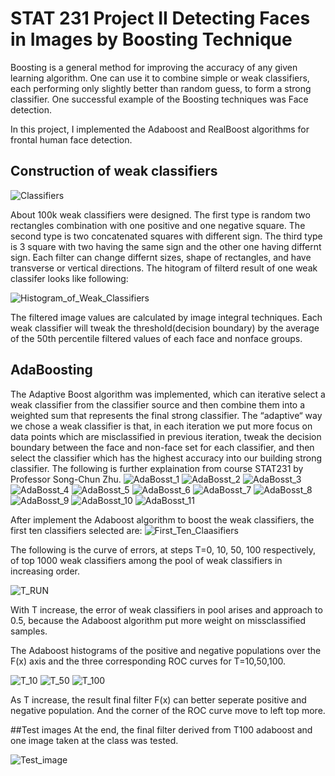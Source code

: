 # STAT 231 Project II Detecting Faces in Images by Boosting Technique
Boosting is a general method for improving the accuracy of any given learning algorithm. One can use it to combine simple or weak classifiers, each performing only slightly better than random guess, to form a strong classifier. One successful example of the Boosting techniques was Face detection.

In this project, I implemented the Adaboost and RealBoost algorithms for frontal human face detection.

## Construction of weak classifiers
![Classifiers](https://github.com/MagineZ/Faces-Detection-in-Images-by-Boosting-Technique/blob/master/pictures/classifiers.png)

About 100k weak classifiers were designed.
The first type is random two rectangles combination with one positive and one negative square.
The second type is two concatenated squares with different sign.
The third type is 3 square with two having the same sign and the other one having differnt sign.
Each filter can change differnt sizes, shape of rectangles, and have transverse or vertical directions.
The hitogram of filterd result of one weak classifer looks like following:

![Histogram_of_Weak_Classifiers](https://github.com/MagineZ/Faces-Detection-in-Images-by-Boosting-Technique/blob/master/pictures/weak_classifier_histogram.png)

The filtered image values are calculated by image integral techniques.
Each weak classifier will tweak the threshold(decision boundary) by the average of the 50th percentile filtered values of each face and nonface groups.

## AdaBoosting
The Adaptive Boost algorithm was implemented, which can iterative select a weak classifier from the classifier source and then combine them into a weighted sum that represents the final strong classifier. The “adaptive“ way we chose a weak classifier is that, in each iteration we put more focus on data points which are misclassified in previous iteration, tweak the decision boundary between the face and non-face set for each classifier, and then select the classifier which has the highest accuracy into our building strong classifier.
The following is further explaination from course STAT231 by Professor Song-Chun Zhu.
![AdaBosst_1](https://github.com/MagineZ/Faces-Detection-in-Images-by-Boosting-Technique/blob/master/pictures/ada_boost_1.png)
![AdaBosst_2](https://github.com/MagineZ/Faces-Detection-in-Images-by-Boosting-Technique/blob/master/pictures/ada_boost_2.png)
![AdaBosst_3](https://github.com/MagineZ/Faces-Detection-in-Images-by-Boosting-Technique/blob/master/pictures/ada_boost_3.png)
![AdaBosst_4](https://github.com/MagineZ/Faces-Detection-in-Images-by-Boosting-Technique/blob/master/pictures/ada_boost_4.png)
![AdaBosst_5](https://github.com/MagineZ/Faces-Detection-in-Images-by-Boosting-Technique/blob/master/pictures/ada_boost_5.png)
![AdaBosst_6](https://github.com/MagineZ/Faces-Detection-in-Images-by-Boosting-Technique/blob/master/pictures/ada_boost_6.png)
![AdaBosst_7](https://github.com/MagineZ/Faces-Detection-in-Images-by-Boosting-Technique/blob/master/pictures/ada_boost_7.png)
![AdaBosst_8](https://github.com/MagineZ/Faces-Detection-in-Images-by-Boosting-Technique/blob/master/pictures/ada_boost_8.png)
![AdaBosst_9](https://github.com/MagineZ/Faces-Detection-in-Images-by-Boosting-Technique/blob/master/pictures/ada_boost_9.png)
![AdaBosst_10](https://github.com/MagineZ/Faces-Detection-in-Images-by-Boosting-Technique/blob/master/pictures/ada_boost_10.png)
![AdaBosst_11](https://github.com/MagineZ/Faces-Detection-in-Images-by-Boosting-Technique/blob/master/pictures/ada_boost_11.png)

After implement the Adaboost algorithm to boost the weak classifiers, the first ten classifiers selected are:
![First_Ten_Claasifiers](https://github.com/MagineZ/Faces-Detection-in-Images-by-Boosting-Technique/blob/master/pictures/First_Ten_Classifier.png)

The following is the curve of errors, at steps T=0, 10, 50, 100 respectively, of top 1000 weak
classifiers among the pool of weak classifiers in increasing order.

![T_RUN](https://github.com/MagineZ/Faces-Detection-in-Images-by-Boosting-Technique/blob/master/pictures/T_run.png)

With T increase, the error of weak classifiers in pool arises and approach to 0.5, because the
Adaboost algorithm put more weight on missclassified samples.

The Adaboost histograms of the positive and negative populations over the F(x) axis and the three
corresponding ROC curves for T=10,50,100.

![T_10](https://github.com/MagineZ/Faces-Detection-in-Images-by-Boosting-Technique/blob/master/pictures/T_10.png)
![T_50](https://github.com/MagineZ/Faces-Detection-in-Images-by-Boosting-Technique/blob/master/pictures/T_50.png)
![T_100](https://github.com/MagineZ/Faces-Detection-in-Images-by-Boosting-Technique/blob/master/pictures/T_100.png)

As T increase, the result final filter F(x) can better seperate positive and negative population. And
the corner of the ROC curve move to left top more.

##Test images
At the end, the final filter derived from T100 adaboost and one image taken at the class was tested.

![Test_image](https://github.com/MagineZ/Faces-Detection-in-Images-by-Boosting-Technique/blob/master/pictures/Test_image.png)

